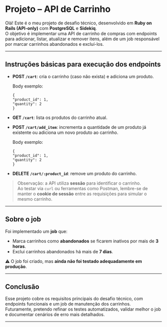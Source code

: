 # Projeto – API de Carrinho


Olá! Este é o meu projeto de desafio técnico, desenvolvido em **Ruby on Rails (API-only)** com **PostgreSQL** e **Sidekiq**.  
O objetivo é implementar uma API de carrinho de compras com endpoints para adicionar, listar, atualizar e remover itens, além de um job responsável por marcar carrinhos abandonados e excluí-los.

---

## Instruções básicas para execução dos endpoints
- **POST `/cart`**: cria o carrinho (caso não exista) e adiciona um produto.

  Body exemplo:
    ```
    {
    "product_id": 1,
    "quantity": 2
    }
    ```

- **GET `/cart`**: lista os produtos do carrinho atual.  
- **POST `/cart/add_item`**: incrementa a quantidade de um produto já existente ou adiciona um novo produto ao carrinho.  

  Body exemplo:
    ```
    {
    "product_id": 1,
    "quantity": 2
    }
    ```

- **DELETE `/cart/:product_id`**: remove um produto do carrinho.  

> Observação: a API utiliza **sessão** para identificar o carrinho.  
Ao testar via `curl` ou ferramentas como Postman, lembre-se de manter o **cookie de sessão** entre as requisições para simular o mesmo carrinho.

---

## Sobre o job
Foi implementado um **job** que:
- Marca carrinhos como **abandonados** se ficarem inativos por mais de **3 horas**.  
- Exclui carrinhos abandonados há mais de **7 dias**.  

⚠️ O job foi criado, mas **ainda não foi testado adequadamente em produção**.

---

## Conclusão
Esse projeto cobre os requisitos principais do desafio técnico, com endpoints funcionais e um job de manutenção dos carrinhos.  
Futuramente, pretendo refinar os testes automatizados, validar melhor o job e documentar cenários de erro mais detalhados.

---
